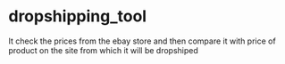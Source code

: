 # dropshipping_tool
It check the prices from the ebay store and then compare it with price of product on the site from which it will be dropshiped
